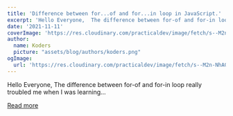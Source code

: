 ```yaml
---
title: 'Difference between for...of and for...in loop in JavaScript.'
excerpt: 'Hello Everyone,  The difference between for-of and for-in loop really troubled me when I was learning...'
date: '2021-11-11'
coverImage: 'https://res.cloudinary.com/practicaldev/image/fetch/s--M2n-NhAG--/c_imagga_scale,f_auto,fl_progressive,h_420,q_auto,w_1000/https://dev-to-uploads.s3.amazonaws.com/uploads/articles/zyifd3xneq7wkpbgi1rr.png'
author:
  name: Koders
  picture: "assets/blog/authors/koders.png"
ogImage:
  url: 'https://res.cloudinary.com/practicaldev/image/fetch/s--M2n-NhAG--/c_imagga_scale,f_auto,fl_progressive,h_420,q_auto,w_1000/https://dev-to-uploads.s3.amazonaws.com/uploads/articles/zyifd3xneq7wkpbgi1rr.png'
---
```


Hello Everyone,  The difference between for-of and for-in loop really troubled me when I was learning...

[Read more](https://dev.to/swastikyadav/difference-between-forof-and-forin-loop-in-javascript-j2o)
